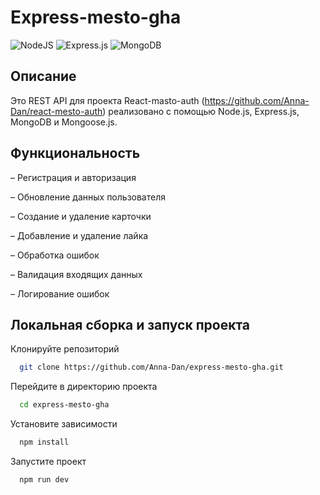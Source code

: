# Express-mesto-gha
![NodeJS](https://img.shields.io/badge/node.js-6DA55F?style=for-the-badge&logo=node.js&logoColor=white)
![Express.js](https://img.shields.io/badge/express.js-%23404d59.svg?style=for-the-badge&logo=express&logoColor=%2361DAFB)
![MongoDB](https://img.shields.io/badge/MongoDB-%234ea94b.svg?style=for-the-badge&logo=mongodb&logoColor=white)

## Описание

Это REST API для проекта React-masto-auth (https://github.com/Anna-Dan/react-mesto-auth) реализовано с помощью Node.js, Express.js, MongoDB и Mongoose.js. 

## Функциональность

– Регистрация и авторизация

– Обновление данных пользователя

– Создание и удаление карточки

– Добавление и удаление лайка

– Обработка ошибок

– Валидация входящих данных

– Логирование ошибок
   
## Локальная сборка и запуск проекта

Клонируйте репозиторий

```bash
  git clone https://github.com/Anna-Dan/express-mesto-gha.git
```

Перейдите в директорию проекта

```bash
  cd express-mesto-gha
```

Установите зависимости

```bash
  npm install
```

Запустите проект

```bash
  npm run dev
```
